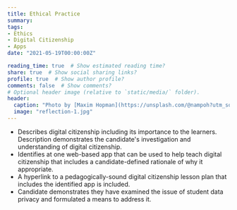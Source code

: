 ```yaml
---
title: Ethical Practice
summary: 
tags:
- Ethics
- Digital Citizenship
- Apps
date: "2021-05-19T00:00:00Z"

reading_time: true  # Show estimated reading time?
share: true  # Show social sharing links?
profile: true  # Show author profile?
comments: false  # Show comments?
# Optional header image (relative to `static/media/` folder).
header:
  caption: "Photo by [Maxim Hopman](https://unsplash.com/@nampoh?utm_source=unsplash&amp;utm_medium=referral&amp;utm_content=creditCopyText) on [Unsplash](https://unsplash.com/s/photos/education-future?utm_source=unsplash&amp;utm_medium=referral&amp;utm_content=creditCopyText)"
  image: "reflection-1.jpg"
---
```


* Describes digital citizenship including its importance to the learners. Description demonstrates the candidate's investigation and understanding of digital citizenship.
* Identifies at one web-based app that can be used to help teach digital citizenship that includes a candidate-defined rationale of why it appropriate.
* A hyperlink to a pedagogically-sound digital citizenship lesson plan that includes the identified app is included.
* Candidate demonstrates they have examined the issue of student data privacy and formulated a means to address it.

